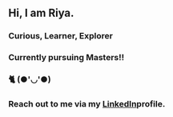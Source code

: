 ## Hi, I am Riya.
### Curious, Learner, Explorer 
### Currently pursuing Masters!!
### 🐈 (●'◡'●)
### Reach out to me via my [LinkedIn](https://www.linkedin.com/in/riya-angira-0051441bb/)profile.
<!--
**Gwalib/Gwalib** is a ✨ _special_ ✨ repository because its `README.md` (this file) appears on your GitHub profile.

Here are some ideas to get you started:

- 🔭 I’m currently working on ...
- 🌱 I’m currently learning ...
- 👯 I’m looking to collaborate on ...
- 🤔 I’m looking for help with ...
- 💬 Ask me about ...
- 📫 How to reach me: ...
- 😄 Pronouns: ...
- ⚡ Fun fact: ...
-->


